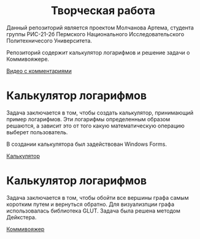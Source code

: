 <h1 align="center">Творческая работа</h1>
<summary>Данный репозиторий является проектом Молчанова Артема, студента группы РИС-21-2б Пермского Национального Исследовательского Политехничесого Университета.

Репозиторий содержит калькулятор логарифмов и решение задачи о Коммивояжере.</summery>

<a href="https://youtu.be/stznyQbd20w">Видео с комментариями</a>

<h1>Калькулятор логарифмов</h1>
<summary>Задача заключается в том, чтобы создать калькулятор, принимающий пример логарифмов. Эти логарифмы определенным образом решаются, а зависит это от того какую математическую операцию выберет пользователь.

В создании калькулятора был задействован Windows Forms.</summery>

<a href="https://github.com/MolchanovArtemPerm/CreativeWork/tree/main/Calculator">Калькулятор</a>

<h1>Калькулятор логарифмов</h1>
<summary>Задача заключается в том, чтобы обойти все вершины графа самым коротким путем и вернуться обратно.
Для визуализпции графа использовалась библиотека GLUT.
Задача была решена методом Дейкстера.</summery>

<a href="https://github.com/MolchanovArtemPerm/CreativeWork/tree/main/Salesman">Коммивояжер</a>
